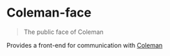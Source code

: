 # Coleman-face

> The public face of Coleman

Provides a front-end for communication with [Coleman](https://github.com/mattstyles/coleman)
